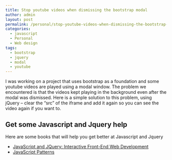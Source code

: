 ```yaml
---
title: Stop youtube videos when dismissing the bootstrap modal
author: admin
layout: post
permalink: /personal/stop-youtube-videos-when-dismissing-the-bootstrap-modal/
categories:
  - javascript
  - Personal
  - Web design
tags:
  - bootstrap
  - jquery
  - modal
  - youtube
---
```

I was working on a project that uses bootstrap as a foundation and some youtube videos are played using a modal window. The problem we encountered is that the videos kept playing in the background even after the modal was dismissed. Here is a simple solution to this problem, using jQuery &#8211; clear the &#8220;src&#8221; of the iframe and add it again so you can see the video again if you want to.

<script src="https://gist.github.com/razvanh/5767054.js"></script>

## Get some Javascript and Jquery help

Here are some books that will help you get better at Javascript and Jquery

* [JavaScript and JQuery: Interactive Front-End Web Development](http://www.amazon.com/dp/1118531647/?tag=greatdesignbo-20) 
* [JavaScript Patterns](http://www.amazon.com/dp/0596806752/?tag=greatdesignbo-20)


